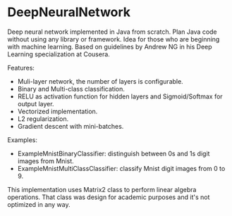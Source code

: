 # DeepNeuralNetwork
Deep neural network implemented in Java from scratch.
Plan Java code without using any library or framework.
Idea for those who are beginning with machine learning.
Based on guidelines by Andrew NG in his Deep Learning specialization at Cousera.

Features:
* Muli-layer network, the number of layers is configurable.
* Binary and Multi-class classification.
* RELU as activation function for hidden layers and Sigmoid/Softmax for output layer.
* Vectorized implementation.
* L2 regularization.
* Gradient descent with mini-batches.

Examples:
* ExampleMnistBinaryClassifier: distinguish between 0s and 1s digit images from Mnist.
* ExampleMnistMultiClassClassifier: classify Mnist digit images from 0 to 9.

This implementation uses Matrix2 class to perform linear algebra operations. That class was design for academic purposes and it's not optimized in any way. 


